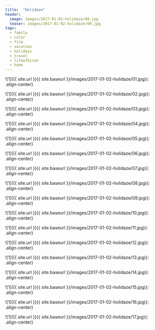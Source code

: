 ```yaml
---
title:  "Holidaze"
header:
  image: images/2017-01-02-holidaze/09.jpg
  teaser: images/2017-01-02-holidaze/09.jpg
tags: 
  - family
  - color
  - film
  - vacation
  - holidays
  - travel
  - lifeofkiran
  - home
---
```


![1]({{ site.url }}{{ site.baseurl }}/images/2017-01-02-holidaze/01.jpg){: .align-center}

![1]({{ site.url }}{{ site.baseurl }}/images/2017-01-02-holidaze/02.jpg){: .align-center}

![1]({{ site.url }}{{ site.baseurl }}/images/2017-01-02-holidaze/03.jpg){: .align-center}

![1]({{ site.url }}{{ site.baseurl }}/images/2017-01-02-holidaze/04.jpg){: .align-center}

![1]({{ site.url }}{{ site.baseurl }}/images/2017-01-02-holidaze/05.jpg){: .align-center}

![1]({{ site.url }}{{ site.baseurl }}/images/2017-01-02-holidaze/06.jpg){: .align-center}

![1]({{ site.url }}{{ site.baseurl }}/images/2017-01-02-holidaze/07.jpg){: .align-center}

![1]({{ site.url }}{{ site.baseurl }}/images/2017-01-02-holidaze/08.jpg){: .align-center}

![1]({{ site.url }}{{ site.baseurl }}/images/2017-01-02-holidaze/09.jpg){: .align-center}

![1]({{ site.url }}{{ site.baseurl }}/images/2017-01-02-holidaze/10.jpg){: .align-center}

![1]({{ site.url }}{{ site.baseurl }}/images/2017-01-02-holidaze/11.jpg){: .align-center}

![1]({{ site.url }}{{ site.baseurl }}/images/2017-01-02-holidaze/12.jpg){: .align-center}

![1]({{ site.url }}{{ site.baseurl }}/images/2017-01-02-holidaze/13.jpg){: .align-center}

![1]({{ site.url }}{{ site.baseurl }}/images/2017-01-02-holidaze/14.jpg){: .align-center}

![1]({{ site.url }}{{ site.baseurl }}/images/2017-01-02-holidaze/15.jpg){: .align-center}

![1]({{ site.url }}{{ site.baseurl }}/images/2017-01-02-holidaze/16.jpg){: .align-center}

![1]({{ site.url }}{{ site.baseurl }}/images/2017-01-02-holidaze/17.jpg){: .align-center}

